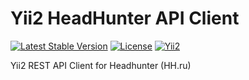 # Yii2 HeadHunter API Client

[![Latest Stable Version](https://poser.pugx.org/zakharov-andrew/yii2-hh-api-client/v/stable)](https://packagist.org/packages/zakharov-andrew/yii2-hh-api-client)
[![License](https://poser.pugx.org/zakharov-andrew/yii2-hh-api-client/license)](https://packagist.org/packages/zakharov-andrew/yii2-hh-api-client)
[![Yii2](https://img.shields.io/badge/Powered_by-Yii_Framework-green.svg?style=flat)](http://www.yiiframework.com/)

Yii2 REST API Client for Headhunter (HH.ru)
